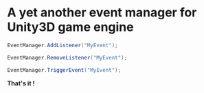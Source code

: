# A yet another event manager for Unity3D game engine

```c#
EventManager.AddListener("MyEvent");
```
```c#
EventManager.RemoveListener("MyEvent");
```
```c#
EventManager.TriggerEvent("MyEvent");
```

<b>That's it !</b>
